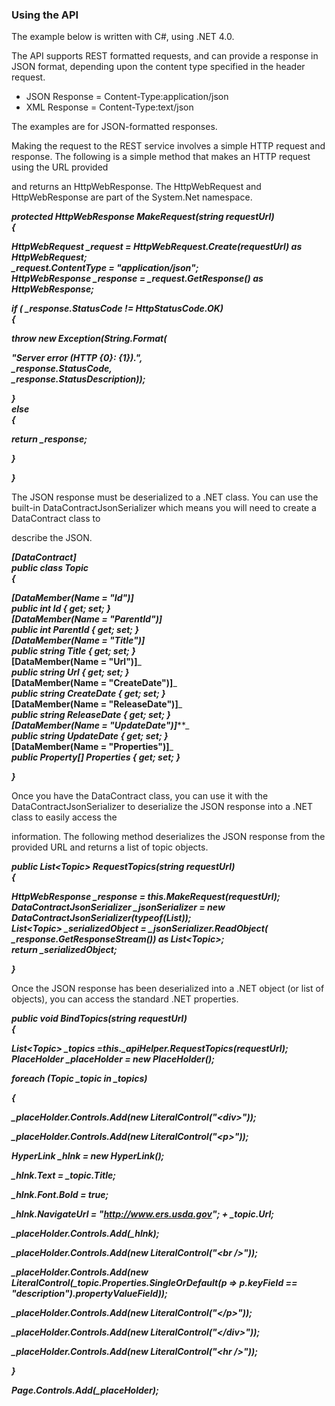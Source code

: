 ### Using the API

The example below is written with C#, using .NET 4.0.

The API supports REST formatted requests, and can provide a response in JSON format, depending upon the content type specified in the header request.

* JSON Response = Content-Type:application/json
* XML Response = Content-Type:text/json

The examples are for JSON-formatted responses.

Making the request to the REST service involves a simple HTTP request and response. The following is a simple method that makes an HTTP request using the URL provided 

and returns an HttpWebResponse. The HttpWebRequest and HttpWebResponse are part of the System.Net namespace.

  _**protected HttpWebResponse MakeRequest(string requestUrl)**_  
  _**{**_

_**HttpWebRequest _request = HttpWebRequest.Create(requestUrl) as HttpWebRequest;**_  
_**_request.ContentType = "application/json";**_  
_**HttpWebResponse _response = _request.GetResponse() as HttpWebResponse;**_

_**if ( _response.StatusCode != HttpStatusCode.OK)**_  
_**{**_

_**throw new Exception(String.Format(**_

_**"Server error (HTTP {0}: {1}).",**_  
_**_response.StatusCode,**_  
_**_response.StatusDescription));**_

_**}**_  
_**else**_  
_**{**_

_**return _response;**_


_**}**_


_**}**_

The JSON response must be deserialized to a .NET class. You can use the built-in DataContractJsonSerializer which means you will need to create a DataContract class to 

describe the JSON.

_**[DataContract]**_  
_**public class Topic**_  
_**{**_

_**[DataMember(Name = "Id")]**_  
_**public int Id { get; set; }**_  
_**[DataMember(Name = "ParentId")]**_  
_**public int ParentId { get; set; }**_  
_**[DataMember(Name = "Title")]**_  
_**public string Title { get; set; }**_   
**[DataMember(Name = "Url")]**_  
_**public string Url { get; set; }**_   
**[DataMember(Name = "CreateDate")]**_  
_**public string CreateDate { get; set; }**_   
**[DataMember(Name = "ReleaseDate")]**_  
_**public string ReleaseDate { get; set; }**_  
_**[DataMember(Name = "UpdateDate")]**_**_  
_**public string UpdateDate { get; set; }**_   
**[DataMember(Name = "Properties")]**_  
_**public Property[] Properties { get; set; }**_

_**}**_

Once you have the DataContract class, you can use it with the DataContractJsonSerializer to deserialize the JSON response into a .NET class to easily access the 

information. The following method deserializes the JSON response from the provided URL and returns a list of topic objects.

_**public List&lt;Topic> RequestTopics(string requestUrl)**_  
_**{**_

_**HttpWebResponse _response = this.MakeRequest(requestUrl);**_  
_**DataContractJsonSerializer _jsonSerializer = new DataContractJsonSerializer(typeof(List<Topic>));**_   
_**List&lt;Topic> _serializedObject = _jsonSerializer.ReadObject( _response.GetResponseStream()) as List&lt;Topic>;**_  
_**return _serializedObject;**_

_**}**_

Once the JSON response has been deserialized into a .NET object (or list of objects), you can access the standard .NET properties.

_**public void BindTopics(string requestUrl)**_  
_**{**_

_**List&lt;Topic> _topics =this._apiHelper.RequestTopics(requestUrl);**_  
_**PlaceHolder _placeHolder = new PlaceHolder();**_


_**foreach (Topic _topic in _topics)**_

_**{**_

_**_placeHolder.Controls.Add(new LiteralControl("&lt;div>"));**_

_**_placeHolder.Controls.Add(new LiteralControl("&lt;p>"));**_

_**HyperLink _hlnk = new HyperLink();**_

_**_hlnk.Text = _topic.Title;**_

_**_hlnk.Font.Bold = true;**_

_**_hlnk.NavigateUrl = "http://www.ers.usda.gov"; + _topic.Url;**_

_**_placeHolder.Controls.Add(_hlnk);**_

_**_placeHolder.Controls.Add(new LiteralControl("&lt;br />"));**_
 
_**_placeHolder.Controls.Add(new LiteralControl(_topic.Properties.SingleOrDefault(p => p.keyField == "description").propertyValueField));**_

_**_placeHolder.Controls.Add(new LiteralControl("&lt;/p>"));**_

_**_placeHolder.Controls.Add(new LiteralControl("&lt;/div>"));**_

_**_placeHolder.Controls.Add(new LiteralControl("&lt;hr />"));**_

_**}**_

_**Page.Controls.Add(_placeHolder);**_
